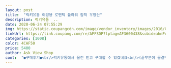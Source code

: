 ```yaml
---
layout: post 
title:  "럭키유통 여성용 로맨틱 플라워 암막 우양산" 
description: 럭키유통  ..
date: 2020-06-24 07:55:29 
img: https://static.coupangcdn.com/image/vendor_inventory/images/2016/07/22/11/8/090f7145-1578-44e2-97da-4453501015ba.jpg 
linkUrl: https://link.coupang.com/re/AFFSDP?lptag=AF3600438&subid=ahnPublicAsk&pageKey=5559230&itemId=25175075&vendorItemId=70179928507&traceid=V0-113-dcd98eb544757269 
categories: [1008] 
color: 4CAF50 
price: 5400 
author: Ask View Shop 
cont:  "●구매후기●<br/>럭키유통에서 물건 믿고 구매할 수 있겠네요<br/>(끝부분이 물결무늬여서 더더더 예뻐요<br/><br/> - 남자들도 양산 꼭사용하세요 요즘 해가 너무 뜨거워서<br/>3만원정도에 팔아도 잘 팔릴듯해요<br/>6,7,8월 사용후기<br/>2018년6월2일.<br/>.<br/>요즘 이거없이는외출이불가.<br/>.<br/><br/>가벼워서가방에 매일넣고다녀용 햇빛도가려주고<br/>와우두번째구매도 성공6,680원무배돈번기분임<br/>작년에쓰고 지금2018.<br/>5월 3일.<br/>.<br/>아직도 새것같아요<br/>감사해영.<br/>.<br/>안쪽이블랙이라확실히시원함^^<br/>고마워서시간이 지난후에도이렇게후기댓글동영상또남김.<br/><br/>그냥 3단 우산 반대로 생각하시면 되는데 오래 걸리는 이유는 천이  빳빳하게 모양이 잡히지 않고 흐물거려요<br/>그래도 3단 우산 예쁘게 접을 수 있는 분들은 어렵지않게 접을 수 있어요<br/>근데 이번 여름은 정말 잠시만 밖에 서 있어도 타 죽을것 같은 느낌이라 나도 양산이란걸  써보려고 맘 먹었어요<br/>대박좋아요<br/>더운날은 그늘이되어 시원하고<br/>무게는 그냥 우산 무게랑 비슷해요<br/>무엇보다도 암막안쪽이 참 시원하네요<br/>바로 펼쳐봤는데 예쁘게 잘 펼쳐지구요<br/>배송도 뽁뽁이로 잘 감싸져서 왔어요<br/>베란다에 며칠 펼쳐두고 냄새를 빼고 사용해야하나 고민하게 만드네요<br/>비오는 날은 비를 잘막아주네요<br/>비오는날도 사용하니 완전굿굿굿♡<br/>빠른배송도 정말 너무너무 감사드립니다.<br/><br/>사용할때마다 판매자님께 감사하는 마음이듭니다<br/>실내서 사용하는것 같음 머리아프겠지만 햇빛을 맞는 양산이라 쓰다보면 냄새 제거는 될것같고, 살짝얇다 라는 느낌이 드는데 햇빛 차단만 잘되면 되니 문제될건 없고요 마감이 조금 아쉬운데 가격대비 좋네요 저렴하게 투자해서 자외선 차단되는것에 초점을 두고 싶네요<br/>쓸때마다 좋은상품 잘샀구나하는 뿌듯함과<br/>아침부터햇빛무지강함.<br/>.<br/>요거덕분에 션하게외출함<br/>양산 생전 한번도 안 써봤어요<br/>양산없이 진짜 못다닙니다.<br/> 저는 이양산너무좋아서 지인들 선물하려고<br/>어제 결제하고 오늘 받았어요<br/>여름내내 이것만 쓰고 다닐께요<br/>여튼 그래도 상품은 만족합니다<br/>예쁘게 시원하게 잘 사용하겠습니다.<br/> 감사합니다)<br/>예전에 어느 기사에서 검은색이 효과가 좋다고, 심지어 양산이 아닌 검은색 우산만 들어도 효과가 있다고하길래 검은색 찾다가 이 상품 발견<br/>요렇게좋은우산판매해주셔서감사드림/요거없이절대못나감<br/>요즘타죽어요.<br/>.<br/>안쪽블랙이 시원하게해주는것같아용<br/>우산들고 다니자니 무거워서 삿는데 무게도 적당해요 무겁지 않아요 부피도 작은편이고 만족합니다<br/>우양산 정말 짱 좋아요<br/>이가격이 믿기지가 않아요 5800원에 배송비 2500원이 믿지지 않음.<br/><br/>이건 안에 검은색이고 밖은 무늬까지 있으니 마음에 쏙 드는데 상품평에 호불호가 많이 갈려서 살까말까 망설이다가 저렴하니까 속는셈치고 사봤는데 생각보다 괜찮네요<br/>자주하면 익숙해져서 괜찮겠죠<br/>재구매하려고왔어요.<br/> 에코백에 일년내내 가지고 다닌답니다.<br/> 뜨거운 해 가려주고 비오는날도 너무유용해요 잘마르고 가볍고 말하면 입아파요.<br/>.<br/>요거 진짜<br/>접는건 하나하나 수작업으로 예쁘게 접으려면 시간이 좀 걸리네요<br/>접는것도 몇번 접으니 잘 접히구요<br/>정말 대박이네요<br/>정말 잘 산것같아요<br/>중국산이라 그런지 비닐냄새 같은게 좀 나긴 하네요<br/>튼튼하고 너무 좋아요 몇개 더사서 선물하려고<br/>판매자님께 감사함♡<br/>펼칠때도 잘 펼치면 부드럽게 잘 펴져요<br/>한가지 단점은 냄새가 심하다는거에요<br/>한번 펼쳐보고 다시 접었는데 손에 냄새가 베일 정도에요<br/>합니다 감사합니다<br/>햇살이 강해서 꼭 필요했던건데.<br/>.<br/><br/>" 
---
```

